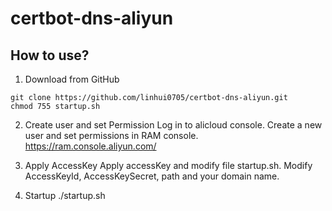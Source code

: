 # certbot-dns-aliyun

## How to use?
1. Download from GitHub
```
git clone https://github.com/linhui0705/certbot-dns-aliyun.git
chmod 755 startup.sh
```

2. Create user and set Permission
Log in to alicloud console. Create a new user and set permissions in RAM console.
https://ram.console.aliyun.com/

3. Apply AccessKey
Apply accessKey and modify file startup.sh.
Modify AccessKeyId, AccessKeySecret, path and your domain name. 

4. Startup
./startup.sh